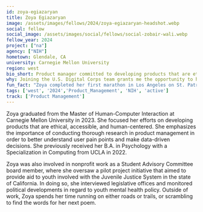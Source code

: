 ```yaml
---
id: zoya-egiazaryan
title: Zoya Egiazaryan
image: /assets/images/fellows/2024/zoya-egiazaryan-headshot.webp
social: fellow
social_image: /assets/images/social/fellows/social-zobair-wali.webp
fellow_year: 2024
project: ["na"]
agency: ["NIH"]
hometown: Glendale, CA
university: Carnegie Mellon University
region: west
bio_short: Product manager committed to developing products that are ethical, accessible, and human-centered
why: Joining the U.S. Digital Corps team grants me the opportunity to help create a future where rapid technological advancements are grounded in integrity and equity for the betterment of the American people.
fun_fact: "Zoya completed her first marathon in Los Angeles on St. Patrick’s Day, 2023."
tags: ['west', '2024','Product_Management', 'NIH', 'active']
track: ['Product Management']
---
```


Zoya graduated from the Master of Human-Computer Interaction at Carnegie Mellon University in 2023. She focused her efforts on developing products that are ethical, accessible, and human-centered. She emphasizes the importance of conducting thorough research in product management in order to better understand user pain points and make data-driven decisions. She previously received her B.A. in Psychology with a Specialization in Computing from UCLA in 2022. 

Zoya was also involved in nonprofit work as a Student Advisory Committee board member, where she oversaw a pilot project initiative that aimed to provide aid to youth involved with the Juvenile Justice System in the state of California. In doing so, she interviewed legislative offices and monitored political developments in regard to youth mental health policy. Outside of work, Zoya spends her time running on either roads or trails, or scrambling to find the words for her next poem.
